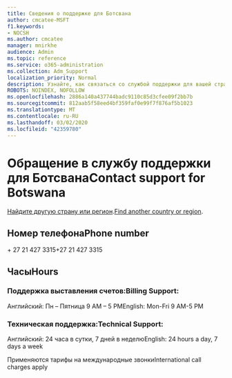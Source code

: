 ```yaml
---
title: Сведения о поддержке для Ботсвана
author: cmcatee-MSFT
f1.keywords:
- NOCSH
ms.author: cmcatee
manager: mnirkhe
audience: Admin
ms.topic: reference
ms.service: o365-administration
ms.collection: Adm_Support
localization_priority: Normal
description: Узнайте, как связаться со службой поддержки для вашей страны или региона.
ROBOTS: NOINDEX, NOFOLLOW
ms.openlocfilehash: 2886a140a437744badc9110c85d3cfee09f2bb7b
ms.sourcegitcommit: 812aab5f58eed4bf359faf0e99f7f876af5b1023
ms.translationtype: MT
ms.contentlocale: ru-RU
ms.lasthandoff: 03/02/2020
ms.locfileid: "42359780"
---
```

# <a name="contact-support-for-botswana"></a><span data-ttu-id="6acc8-103">Обращение в службу поддержки для Ботсвана</span><span class="sxs-lookup"><span data-stu-id="6acc8-103">Contact support for Botswana</span></span>

<span data-ttu-id="6acc8-104">[Найдите другую страну или регион](../contact-support-for-business-products.md).</span><span class="sxs-lookup"><span data-stu-id="6acc8-104">[Find another country or region](../contact-support-for-business-products.md).</span></span>

## <a name="phone-number"></a><span data-ttu-id="6acc8-105">Номер телефона</span><span class="sxs-lookup"><span data-stu-id="6acc8-105">Phone number</span></span>
<span data-ttu-id="6acc8-106">+ 27 21 427 3315</span><span class="sxs-lookup"><span data-stu-id="6acc8-106">+27 21 427 3315</span></span>

## <a name="hours"></a><span data-ttu-id="6acc8-107">Часы</span><span class="sxs-lookup"><span data-stu-id="6acc8-107">Hours</span></span>
### <a name="billing-support"></a><span data-ttu-id="6acc8-108">Поддержка выставления счетов:</span><span class="sxs-lookup"><span data-stu-id="6acc8-108">Billing Support:</span></span>

<span data-ttu-id="6acc8-109">Английский: Пн – Пятница 9 AM – 5 PM</span><span class="sxs-lookup"><span data-stu-id="6acc8-109">English: Mon-Fri 9 AM-5 PM</span></span>

### <a name="technical-support"></a><span data-ttu-id="6acc8-110">Техническая поддержка:</span><span class="sxs-lookup"><span data-stu-id="6acc8-110">Technical Support:</span></span>

<span data-ttu-id="6acc8-111">Английский: 24 часа в сутки, 7 дней в неделю</span><span class="sxs-lookup"><span data-stu-id="6acc8-111">English: 24 hours a day, 7 days a week</span></span>

<span data-ttu-id="6acc8-112">Применяются тарифы на международные звонки</span><span class="sxs-lookup"><span data-stu-id="6acc8-112">International call charges apply</span></span>
